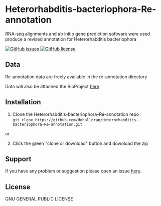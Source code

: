 # Heterorhabditis-bacteriophora-Re-annotation
RNA-seq alignments and ab initio gene prediction software were used produce a revised annotation for Heterorhabditis bacteriophora

[![GitHub issues](https://img.shields.io/github/issues/dohalloran/Heterorhabditis-bacteriophora-Re-annotation.svg)](https://github.com/dohalloran/Heterorhabditis-bacteriophora-Re-annotation/issues)
[![GitHub license](https://img.shields.io/badge/license-GPL_3.0-orange.svg)](https://raw.githubusercontent.com/dohalloran/Heterorhabditis-bacteriophora-Re-annotation/master/LICENSE)

## Data
Re-annotation data are freely available in the re-annotation directory

Data will also be attached the BioProject [here](https://www.ncbi.nlm.nih.gov/bioproject/PRJNA418589/)

## Installation
1. Clone the Heterorhabditis-bacteriophora-Re-annotation repo  
`git clone https://github.com/dohalloran/Heterorhabditis-bacteriophora-Re-annotation.git` 

or

2. Click the green "clone or download" button and download the zip    


## Support
If you have any problem or suggestion please open an issue [here](https://github.com/dohalloran/Heterorhabditis-bacteriophora-Re-annotation/issues).

## License 
GNU GENERAL PUBLIC LICENSE

